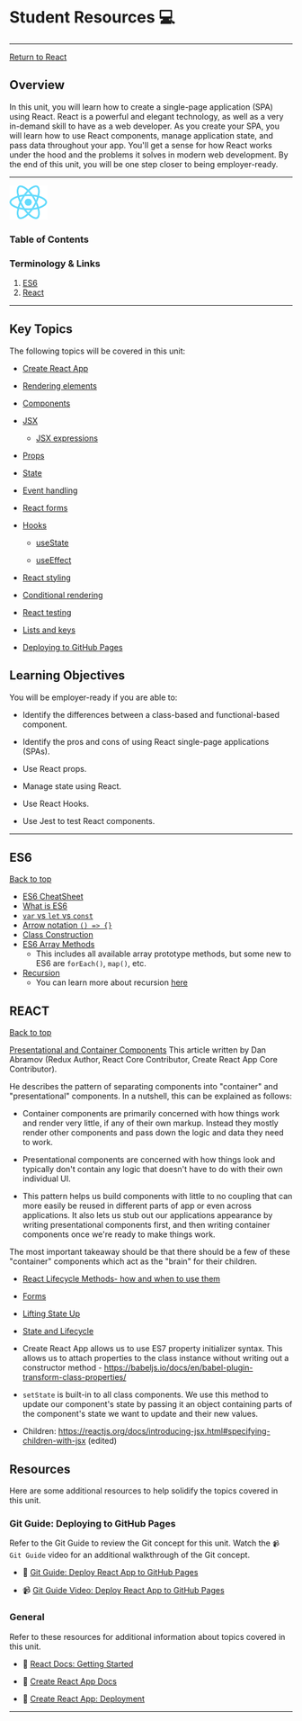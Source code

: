 # Student Resources :computer:

<hr>

[Return to React](../README.md)

## Overview

In this unit, you will learn how to create a single-page application (SPA) using React. React is a powerful and elegant technology, as well as a very in-demand skill to have as a web developer. As you create your SPA, you will learn how to use React components, manage application state, and pass data throughout your app. You'll get a sense for how React works under the hood and the problems it solves in modern web development. By the end of this unit, you will be one step closer to being employer-ready.


<hr>

<img src="../../00-admin-resources/assets/images/react.jpg" height="60">

### Table of Contents

### Terminology & Links

01. [ES6](#ES6)
02. [React](#REACT)



<hr>

## Key Topics

The following topics will be covered in this unit:

* [Create React App](https://create-react-app.dev/docs/getting-started)

* [Rendering elements](https://reactjs.org/docs/rendering-elements.html)

* [Components](https://reactjs.org/docs/components-and-props.html)

* [JSX](https://reactjs.org/docs/introducing-jsx.html)
  
  * [JSX expressions](https://reactjs.org/docs/jsx-in-depth.html)

* [Props](https://reactjs.org/docs/components-and-props.html)

* [State](https://reactjs.org/docs/state-and-lifecycle.html)

* [Event handling](https://reactjs.org/docs/handling-events.html)

* [React forms](https://reactjs.org/docs/forms.html)

* [Hooks](https://reactjs.org/docs/hooks-intro.html)

  * [useState](https://reactjs.org/docs/hooks-state.html)
  
  * [useEffect](https://reactjs.org/docs/hooks-effect.html)

* [React styling](https://reactjs.org/docs/faq-styling.html)

* [Conditional rendering](https://reactjs.org/docs/conditional-rendering.html)

* [React testing](https://reactjs.org/docs/testing.html)

* [Lists and keys](https://reactjs.org/docs/lists-and-keys.html)

* [Deploying to GitHub Pages](https://docs.github.com/en/free-pro-team@latest/github/working-with-github-pages/creating-a-github-pages-site)

## Learning Objectives

You will be employer-ready if you are able to:

* Identify the differences between a class-based and functional-based component.

* Identify the pros and cons of using React single-page applications (SPAs).

* Use React props.

* Manage state using React.

* Use React Hooks.

* Use Jest to test React components.

<hr>

## ES6

[Back to top](#student-resources)

* [ES6 CheatSheet](https://github.com/DrkSephy/es6-cheatsheet)
* [What is ES6](https://medium.freecodecamp.org/write-less-do-more-with-javascript-es6-5fd4a8e50ee2)
* [`var` vs `let` vs `const`](https://medium.com/javascript-scene/javascript-es6-var-let-or-const-ba58b8dcde75)
* [Arrow notation `() => {}`](https://medium.freecodecamp.org/when-and-why-you-should-use-es6-arrow-functions-and-when-you-shouldnt-3d851d7f0b26)
* [Class Construction](https://www.sitepoint.com/object-oriented-javascript-deep-dive-es6-classes/)
* [ES6 Array Methods](https://developer.mozilla.org/en-US/docs/Web/JavaScript/Reference/Global_Objects/Array)
    * This includes all available array prototype methods, but some new to ES6 are `forEach()`, `map()`, etc.
* [Recursion](https://codeburst.io/learn-and-understand-recursion-in-javascript-b588218e87ea)
    * You can learn more about recursion [here](#student-resources)


## REACT

[Back to top](#student-resources)

[Presentational and Container Components](https://medium.com/@dan_abramov/smart-and-dumb-components-7ca2f9a7c7d0)
This article written by Dan Abramov (Redux Author, React Core Contributor, Create React App Core Contributor).

He describes the pattern of separating components into "container" and "presentational" components.
In a nutshell, this can be explained as follows:

- Container components are primarily concerned with how things work and render very little, if any of their own markup. Instead they mostly render other components and pass down the logic and data they need to work.

- Presentational components are concerned with how things look and typically don't contain any logic that doesn't have to do with their own individual UI.

- This pattern helps us build components with little to no coupling that can more easily be reused in different parts of app or even across applications. It also lets us stub out our applications appearance by writing presentational components first, and then writing container components once we're ready to make things work.

The most important takeaway should be that there should be a few of these "container" components which act as the "brain" for their children.

* [React Lifecycle Methods- how and when to use them](https://engineering.musefind.com/react-lifecycle-methods-how-and-when-to-use-them-2111a1b692b1)

* [Forms](https://reactjs.org/docs/forms.html)

* [Lifting State Up](https://reactjs.org/docs/lifting-state-up.html)


* [State and Lifecycle](https://reactjs.org/docs/state-and-lifecycle.html)


- Create React App allows us to use ES7 property initializer syntax. This allows us to attach properties to the class instance without writing out a constructor method - https://babeljs.io/docs/en/babel-plugin-transform-class-properties/

- `setState` is built-in to all class components. We use this method to update our component's state by passing it an object containing parts of the component's state we want to update and their new values.

- Children: https://reactjs.org/docs/introducing-jsx.html#specifying-children-with-jsx (edited)

## Resources

Here are some additional resources to help solidify the topics covered in this unit.

### Git Guide: Deploying to GitHub Pages

Refer to the Git Guide to review the Git concept for this unit. Watch the `📹 Git Guide` video for an additional walkthrough of the Git concept.

* 📖 [Git Guide: Deploy React App to GitHub Pages](./01-Activities/27-Evr_Git-Deploy/README.md)

* 📹 [Git Guide Video: Deploy React App to GitHub Pages](https://2u-20.wistia.com/medias/x6ugnklpf6)

### General

Refer to these resources for additional information about topics covered in this unit.

* 📖 [React Docs: Getting Started](https://reactjs.org/docs/getting-started.html)

* 📖 [Create React App Docs](https://create-react-app.dev/docs/getting-started/)

* 📖 [Create React App: Deployment](https://create-react-app.dev/docs/deployment)
  
---